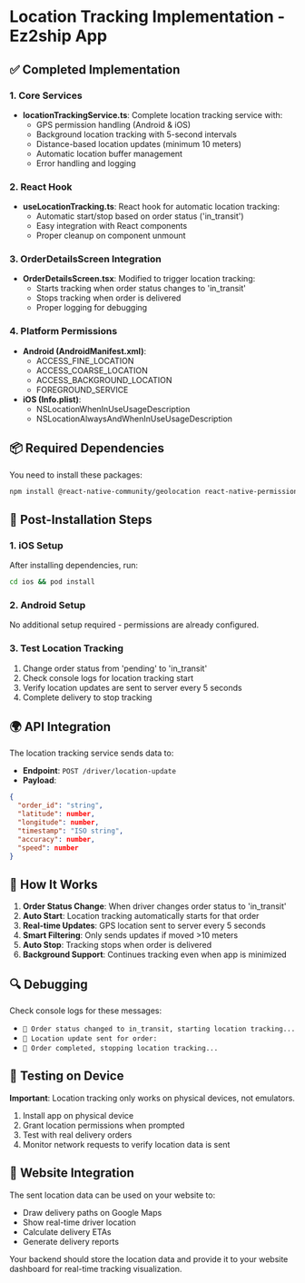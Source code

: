 # Location Tracking Implementation - Ez2ship App

## ✅ Completed Implementation

### 1. Core Services
- **locationTrackingService.ts**: Complete location tracking service with:
  - GPS permission handling (Android & iOS)
  - Background location tracking with 5-second intervals
  - Distance-based location updates (minimum 10 meters)
  - Automatic location buffer management
  - Error handling and logging

### 2. React Hook
- **useLocationTracking.ts**: React hook for automatic location tracking:
  - Automatic start/stop based on order status ('in_transit')
  - Easy integration with React components
  - Proper cleanup on component unmount

### 3. OrderDetailsScreen Integration
- **OrderDetailsScreen.tsx**: Modified to trigger location tracking:
  - Starts tracking when order status changes to 'in_transit'
  - Stops tracking when order is delivered
  - Proper logging for debugging

### 4. Platform Permissions
- **Android (AndroidManifest.xml)**:
  - ACCESS_FINE_LOCATION
  - ACCESS_COARSE_LOCATION  
  - ACCESS_BACKGROUND_LOCATION
  - FOREGROUND_SERVICE
- **iOS (Info.plist)**:
  - NSLocationWhenInUseUsageDescription
  - NSLocationAlwaysAndWhenInUseUsageDescription

## 📦 Required Dependencies

You need to install these packages:
```bash
npm install @react-native-community/geolocation react-native-permissions
```

## 🔧 Post-Installation Steps

### 1. iOS Setup
After installing dependencies, run:
```bash
cd ios && pod install
```

### 2. Android Setup
No additional setup required - permissions are already configured.

### 3. Test Location Tracking
1. Change order status from 'pending' to 'in_transit'
2. Check console logs for location tracking start
3. Verify location updates are sent to server every 5 seconds
4. Complete delivery to stop tracking

## 🌍 API Integration

The location tracking service sends data to:
- **Endpoint**: `POST /driver/location-update`
- **Payload**:
```json
{
  "order_id": "string",
  "latitude": number,
  "longitude": number,
  "timestamp": "ISO string",
  "accuracy": number,
  "speed": number
}
```

## 🚀 How It Works

1. **Order Status Change**: When driver changes order status to 'in_transit'
2. **Auto Start**: Location tracking automatically starts for that order
3. **Real-time Updates**: GPS location sent to server every 5 seconds
4. **Smart Filtering**: Only sends updates if moved >10 meters
5. **Auto Stop**: Tracking stops when order is delivered
6. **Background Support**: Continues tracking even when app is minimized

## 🔍 Debugging

Check console logs for these messages:
- `🚀 Order status changed to in_transit, starting location tracking...`
- `📍 Location update sent for order:`
- `🛑 Order completed, stopping location tracking...`

## 📱 Testing on Device

**Important**: Location tracking only works on physical devices, not emulators.

1. Install app on physical device
2. Grant location permissions when prompted
3. Test with real delivery orders
4. Monitor network requests to verify location data is sent

## 🎯 Website Integration

The sent location data can be used on your website to:
- Draw delivery paths on Google Maps
- Show real-time driver location
- Calculate delivery ETAs
- Generate delivery reports

Your backend should store the location data and provide it to your website dashboard for real-time tracking visualization.